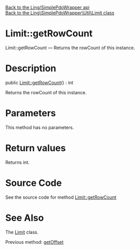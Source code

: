 [Back to the Ling/SimplePdoWrapper api](https://github.com/lingtalfi/SimplePdoWrapper/blob/master/doc/api/Ling/SimplePdoWrapper.md)<br>
[Back to the Ling\SimplePdoWrapper\Util\Limit class](https://github.com/lingtalfi/SimplePdoWrapper/blob/master/doc/api/Ling/SimplePdoWrapper/Util/Limit.md)


Limit::getRowCount
================



Limit::getRowCount — Returns the rowCount of this instance.




Description
================


public [Limit::getRowCount](https://github.com/lingtalfi/SimplePdoWrapper/blob/master/doc/api/Ling/SimplePdoWrapper/Util/Limit/getRowCount.md)() : int




Returns the rowCount of this instance.




Parameters
================

This method has no parameters.


Return values
================

Returns int.








Source Code
===========
See the source code for method [Limit::getRowCount](https://github.com/lingtalfi/SimplePdoWrapper/blob/master/Util/Limit.php#L101-L104)


See Also
================

The [Limit](https://github.com/lingtalfi/SimplePdoWrapper/blob/master/doc/api/Ling/SimplePdoWrapper/Util/Limit.md) class.

Previous method: [getOffset](https://github.com/lingtalfi/SimplePdoWrapper/blob/master/doc/api/Ling/SimplePdoWrapper/Util/Limit/getOffset.md)<br>

